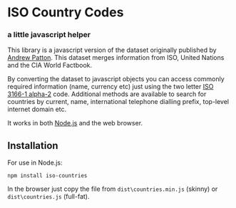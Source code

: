 # ISO Country Codes

### a little javascript helper

This library is a javascript version of the dataset originally published by [Andrew Patton](http://www.andrewpatton.com/countrylist.html). This dataset merges information from ISO, United Nations and the CIA World Factbook.

By converting the dataset to javascript objects you can access commonly required information (name, currency etc) just using the two letter [ISO 3166-1 alpha-2](http://wikipedia.org/wiki/ISO_3166-1_alpha-2) code. Additional methods are available to search for countries by current, name, international telephone dialling prefix, top-level internet domain etc.

It works in both [Node.js](http://nodejs.org) and the web browser.


## Installation


For use in Node.js:

    npm install iso-countries

In the browser just copy the file from `dist\countries.min.js` (skinny) or `dist\countries.js` (full-fat).


